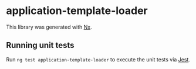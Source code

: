 # application-template-loader

This library was generated with [Nx](https://nx.dev).

## Running unit tests

Run `ng test application-template-loader` to execute the unit tests via [Jest](https://jestjs.io).
